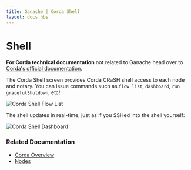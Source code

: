 ```yaml
---
title: Ganache | Corda Shell
layout: docs.hbs
---
```

# Shell

<p class="alert alert-info"><i class="far fa-info-circle"></i> <strong>For Corda technical documentation</strong> not related to Ganache head over to <a href="https://docs.corda.net/docs/corda-os/4.4.html">Corda's official documentation</a>.</p>

The Corda Shell screen provides Corda CRaSH shell access to each node and notary. You can issue commands such as `flow list`, `dashboard`, `run gracefulShutdown`, etc!

![Corda Shell Flow List](/img/docs/ganache/corda/shell-flow-list.png)

The shell updates in real-time, just as if you SSHed into the shell yourself:

![Corda Shell Dashboard](/img/docs/ganache/corda/shell.png)

### Related Documentation

* [Corda Overview](/docs/ganache/corda/workspace-overview)
* [Nodes](/docs/ganache/corda/nodes)
